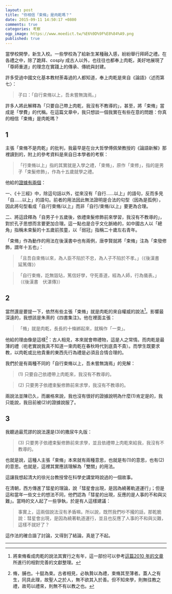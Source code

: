 ```yaml
---
layout: post
title: "你相信「束脩」是肉乾嗎？"
date: 2015-09-11 14:50:17 +0800
comments: true
categories: 考察
ogp_image: https://www.moedict.tw/%E6%9D%9F%E8%84%A9.png
published: true
---
```


當學校開學，新生入校。一些學校為了給新生某種融入感，紛紛舉行拜師之禮。在各禮之中，除了跪拜、cosply 成古人以外，也往往也都奉上肉乾，美好地展現了「尊師重道」的理念在實踐上的傳承、傳統與封建。

許多受過中國文化基本教材荼毒過的人都知道，奉上肉乾是來自《論語》〈述而第七〉：

> 子曰：「自行束脩以上，吾未嘗無誨焉。」

許多人將此解釋為「只要自己帶上肉乾，我沒有不教導的」，甚至，將「束脩」當成是「學費」的代稱。在這篇文章中，我只想談一個我實在有些在意的問題：你真的相信「束脩」是肉乾嗎？

<!--more-->

## 1

主張「束脩不是肉乾」的批判，我最早是在台大哲學傅佩榮教授的《論語新解》那裡讀到的，附上的參考資料是來自日本學者的考察：

> 「行束脩以上」指的其實就是入學之禮，「束脩」，原作「束修」，指的是男子「束髮修飾」，作為十五歲就學之禮。

他給的[證據有兩個](http://big5.dushu.com/showbook/101588/1049895.html)：

一、《十三經》中，除這句話以外，從來沒有「自行......以上」的語句，反而多見「自......以上」的語句。前者的用法因此無法證明是合法的句型（因為是孤例），因此將句型看成「自/行束脩/以上」而非「自行/束脩/以上」要更為合理。

二、將這詮釋為「自男子十五歲後，依禮束髮修飾前來學習，我沒有不教導的」，對於孔子思想而言要更加合理。這一點也是合乎文化脈絡的，如中國古人以「總角」指稱未束髮的十五歲前孩童，以「弱冠」指稱二十歲左右青年。

「束脩」作為動作的用法在後漢書中也有兩例，唐李賢就將「束脩」注為「束發修飾，謂年十五也」：

> 「且吾自束脩以來，為人臣不陷於不忠，為人子不陷於不孝。」（《後漢書　延篤傳》）

> 「自行束脩，訖無毀玷，篤信好學，守死善道，經為人師，行為儀表。」（《後漢書　伏湛傳》）

## 2

當然還是要提一下，依然有些主張「束脩」就是肉乾的來自權威的說法[^1]。影響最深遠的，我想該是朱熹的《四書集注》。他在裡面主張：

> 「脩」就是肉乾，長長的十條綁起來，就稱作「一束」。

他給的理由像是這樣[^2]：古人相見，本來就會帶禮物，這是人之常情。而肉乾是最薄的禮（呃老實說我真不知道一束肉乾在春秋時代到底貴不貴）。而學生既要求教，以肉乾或比他貴重的東西先行為禮是必須且合情合理的。

我們於是有兩種不同的「自行束脩以上，吾未嘗無誨焉」的見解：

> (1) 只要自己依禮帶上肉乾來，我沒有不教導的。

> (2) 只要男子依禮束髮修飾前來求學，我沒有不教導的。

兩說法並陳已久，而嚴格來說，我也沒有很好的證據說明為什麼(1)肯定是的，我只能說，我目前被(2)的證據說服了。

## 3

我聽過最荒謬的說法還是(3)的撒尿牛丸版：

> (3) 只要男子依禮束髮修飾前來求學，並且依禮帶上肉乾來給我，我沒有不教導的。

也就是說，這種人主張「束脩」本來就有兩種意思，也就是有(1)的意思，也有(2)的意思。也就是，這裡其實應該理解為「雙關」的用法。

這讓我想起清大的徐光台教授曾在科學史講堂時說過的一個故事。

在清朝，西方傳進了彗星的理論，說「彗星會出現，是因為繞著軌道運行」；但是這和當年一些文士的想法不同，他們認為「彗星的出現，反應的是人事的不和與災難」。當時的文人起了一些爭執，於是有人這樣建議：

> 事實上，這兩個說法沒有矛盾嘛。所以說，既然我們吵不攏的話，那乾脆說：彗星會出現，是因為繞著軌道運行，並且也反應了人事的不和與災難，這樣不就好了？

這作法的確合諧了討論，又得到了結論，真是了不起。

---

[^1]: 將束脩看成肉乾的說法其實行之有年，這一部份可以參考[這篇2010 年的文章](http://wangbtnpust.blogspot.tw/2010/04/blog-post_2750.html)所進行的相對完善的文獻整理。

[^2]: 脩，脯也。十脡為束。古者相見，必執贄以為禮，束脩其至薄者。蓋人之有生，同具此理，故聖人之於人，無不欲其入於善。但不知來學，則無往教之禮，故苟以禮來，則無不有以教之也。
